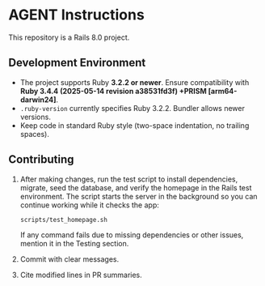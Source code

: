 # AGENT Instructions

This repository is a Rails 8.0 project.

## Development Environment

- The project supports Ruby **3.2.2 or newer**. Ensure compatibility with
  **Ruby 3.4.4 (2025-05-14 revision a38531fd3f) +PRISM [arm64-darwin24]**.
- `.ruby-version` currently specifies Ruby 3.2.2. Bundler allows newer versions.
- Keep code in standard Ruby style (two-space indentation, no trailing spaces).

## Contributing

1. After making changes, run the test script to install dependencies,
   migrate, seed the database, and verify the homepage in the Rails test
   environment. The script starts the server in the background so you can
   continue working while it checks the app:

   ```bash
   scripts/test_homepage.sh
   ```

   If any command fails due to missing dependencies or other issues,
   mention it in the Testing section.
2. Commit with clear messages.
3. Cite modified lines in PR summaries.
